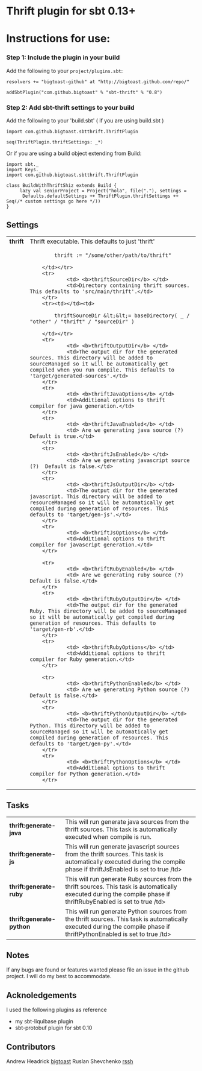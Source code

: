 Thrift plugin for sbt 0.13+
====================================

# Instructions for use:
### Step 1: Include the plugin in your build

Add the following to your `project/plugins.sbt`:

    resolvers += "bigtoast-github" at "http://bigtoast.github.com/repo/"

    addSbtPlugin("com.github.bigtoast" % "sbt-thrift" % "0.8")

### Step 2: Add sbt-thrift settings to your build

Add the following to your 'build.sbt' ( if you are using build.sbt )


    import com.github.bigtoast.sbtthrift.ThriftPlugin

    seq(ThriftPlugin.thriftSettings: _*)

Or if you are using a build object extending from Build:

    import sbt._
    import Keys._
    import com.github.bigtoast.sbtthrift.ThriftPlugin

    class BuildWithThriftShiz extends Build {
         lazy val seniorProject = Project("hola", file("."), settings =
          Defaults.defaultSettings ++ ThriftPlugin.thriftSettings ++ Seq(/* custom settings go here */))
    }


## Settings

<table>
        <tr>
                <td> <b>thrift</b> </td>
                <td>Thrift executable. This defaults to just 'thrift'</td>
        </tr>
        <tr><td></td><td>

            thrift := "/some/other/path/to/thrift"

        </td></tr>
        <tr>
                <td> <b>thriftSourceDir</b> </td>
                <td>Directory containing thrift sources. This defaults to 'src/main/thrift'.</td>
        </tr>
        <tr><td></td><td>

            thriftSourceDir &lt;&lt;= baseDirectory( _ / "other" / "thrift" / "sourceDir" )

        </td></tr>
        <tr>
                <td> <b>thriftOutputDir</b> </td>
                <td>The output dir for the generated sources. This directory will be added to sourceManaged so it will be automatically get compiled when you run compile. This defaults to 'target/generated-sources'.</td>
        </tr>
        <tr>
                <td> <b>thriftJavaOptions</b> </td>
                <td>Additional options to thrift compiler for java generation.</td>
        </tr>
        <tr>
                <td> <b>thriftJavaEnabled</b> </td>
                <td> Are we generating java source (?)  Default is true.</td>
        </tr>
        <tr>
                <td> <b>thriftJsEnabled</b> </td>
                <td> Are we generating javascript source (?)  Default is false.</td>
        </tr>
        <tr>
                <td> <b>thriftJsOutputDir</b> </td>
                <td>The output dir for the generated javascript. This directory will be added to resourceManaged so it will be automatically get compiled during generation of resources. This defaults to 'target/gen-js'.</td>
        </tr>
        <tr>
                <td> <b>thriftJsOptions</b> </td>
                <td>Additional options to thrift compiler for javascript generation.</td>
        </tr>

        <tr>
                <td> <b>thriftRubyEnabled</b> </td>
                <td> Are we generating ruby source (?)  Default is false.</td>
        </tr>
        <tr>
                <td> <b>thriftRubyOutputDir</b> </td>
                <td>The output dir for the generated Ruby. This directory will be added to sourceManaged so it will be automatically get compiled during generation of resources. This defaults to 'target/gen-rb'.</td>
        </tr>
        <tr>
                <td> <b>thriftRubyOptions</b> </td>
                <td>Additional options to thrift compiler for Ruby generation.</td>
        </tr>

        <tr>
                <td> <b>thriftPythonEnabled</b> </td>
                <td> Are we generating Python source (?)  Default is false.</td>
        </tr>
        <tr>
                <td> <b>thriftPythonOutputDir</b> </td>
                <td>The output dir for the generated Python. This directory will be added to sourceManaged so it will be automatically get compiled during generation of resources. This defaults to 'target/gen-py'.</td>
        </tr>
        <tr>
                <td> <b>thriftPythonOptions</b> </td>
                <td>Additional options to thrift compiler for Python generation.</td>
        </tr>

</table>

## Tasks

<table>
        <tr>
                <td> <b>thrift:generate-java</b> </td>
                <td>This will run generate java sources from the thrift sources. This task is automatically executed when compile is run.</td>
        </tr>
        <tr>
                <td> <b>thrift:generate-js</b> </td>
                <td>This will run generate javascript sources from the thrift sources. This task is automatically executed during the compile phase if thriftJsEnabled is set to true /td>
        </tr>
        <tr>
                <td> <b>thrift:generate-ruby</b> </td>
                <td>This will run generate Ruby sources from the thrift sources. This task is automatically executed during the compile phase if thriftRubyEnabled is set to true /td>
        </tr>
         <tr>
                 <td> <b>thrift:generate-python</b> </td>
                 <td>This will run generate Python sources from the thrift sources. This task is automatically executed during the compile phase if thriftPythonEnabled is set to true /td>
         </tr>

</table>


Notes
------------------

If any bugs are found or features wanted please file an issue in the github project. I will do my best to accommodate.


Acknoledgements
---------------
I used the following plugins as reference

 * my sbt-liquibase plugin
 * sbt-protobuf plugin for sbt 0.10


Contributors
------------
Andrew Headrick [bigtoast]("http://github.com/bigtoast")
Ruslan Shevchenko [rssh]("http://github.com/rssh")
